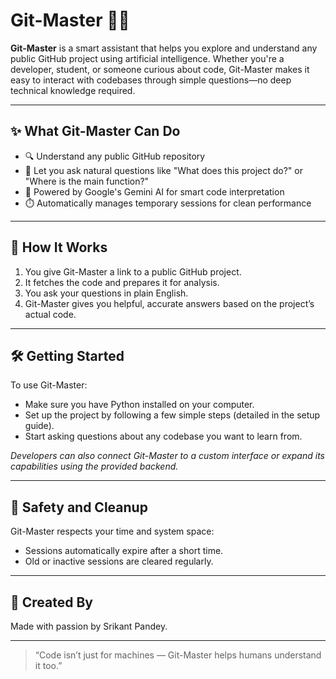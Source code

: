 # Git-Master 🧠📁

**Git-Master** is a smart assistant that helps you explore and understand any public GitHub project using artificial intelligence. Whether you're a developer, student, or someone curious about code, Git-Master makes it easy to interact with codebases through simple questions—no deep technical knowledge required.

---

## ✨ What Git-Master Can Do

- 🔍 Understand any public GitHub repository
- 💬 Let you ask natural questions like "What does this project do?" or "Where is the main function?"
- 🧠 Powered by Google's Gemini AI for smart code interpretation
- ⏱️ Automatically manages temporary sessions for clean performance

---

## 🧭 How It Works

1. You give Git-Master a link to a public GitHub project.
2. It fetches the code and prepares it for analysis.
3. You ask your questions in plain English.
4. Git-Master gives you helpful, accurate answers based on the project’s actual code.

---

## 🛠️ Getting Started

To use Git-Master:

- Make sure you have Python installed on your computer.
- Set up the project by following a few simple steps (detailed in the setup guide).
- Start asking questions about any codebase you want to learn from.

_Developers can also connect Git-Master to a custom interface or expand its capabilities using the provided backend._

---

## 🔐 Safety and Cleanup

Git-Master respects your time and system space:
- Sessions automatically expire after a short time.
- Old or inactive sessions are cleared regularly.

---

## 👤 Created By

Made with passion by Srikant Pandey.

---

> “Code isn’t just for machines — Git-Master helps humans understand it too.”
